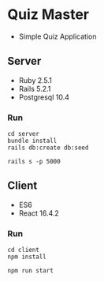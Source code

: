 # Quiz Master
- Simple Quiz Application

## Server
- Ruby 2.5.1
- Rails 5.2.1
- Postgresql 10.4

### Run

```
cd server
bundle install
rails db:create db:seed

rails s -p 5000
```

## Client
- ES6
- React 16.4.2

### Run

```
cd client
npm install

npm run start
```